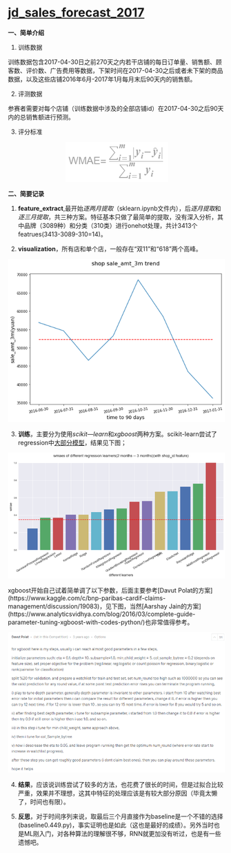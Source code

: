 # [jd_sales_forecast_2017](https://jdder.jd.com/index/jddDetail?matchId=0890e7edc3c840ea9351e9d736da1e16)


**一、简单介绍**

1. 训练数据

训练数据包含2017-04-30日之前270天之内若干店铺的每日订单量、销售额、顾客数、评价数、广告费用等数据，下架时间在2017-04-30之后或者未下架的商品数据，以及这些店铺2016年6月-2017年1月每月末后90天内的销售额。

2. 评测数据

参赛者需要对每个店铺（训练数据中涉及的全部店铺id）在2017-04-30之后90天内的总销售额进行预测。

3. 评分标准
<p align='center'>
   <img src=pics/sample_score.png>
</p>

**二、简要记录**

1. **feature_extract**,最开始*逐两月提取*（sklearn.ipynb文件内），后*逐月提取*和*逐三月提取*，共三种方案。特征基本只做了最简单的提取，没有深入分析，其中品牌（3089种）和分类（310类）进行onehot处理，共计3413个featrues(3413-3089-310=14)。

2. **visualization**，所有店和单个店，一般存在“双11”和“618”两个高峰。
<p align='center'>
   <img src=pics/sales_amt_3m_shop1148.png>
</p>

3. **训练**，主要分为使用*scikit—learn*和*xgboost*两种方案。scikit-learn尝试了regression中[大部分模型](http://scikit-learn.org/stable/supervised_learning.html#supervised-learning)，结果见下图；
<p align='center'>
   <img src=pics/sklearn23_SI.png>
</p>
xgboost开始自己试着简单调了以下参数，后面主要参考[Davut Polat的方案](https://www.kaggle.com/c/bnp-paribas-cardif-claims-management/discussion/19083)，见下图，当然[Aarshay Jain的方案](https://www.analyticsvidhya.com/blog/2016/03/complete-guide-parameter-tuning-xgboost-with-codes-python/)也非常值得参考。
<p align='center'>
   <img src=pics/Davut_tuning.png>
</p>

4. **结果**，应该说训练尝试了较多的方法，也花费了很长的时间，但是过拟合比较严重，效果并不理想，这其中特征的处理应该是有较大部分原因（毕竟太懒了，时间也有限）。

5. **反思**，对于时间序列来说，取最后三个月直接作为baseline是一个不错的选择(baseline0.449.py)，事实证明也是如此（这也是最好的成绩）。另外当时也是ML刚入门，对各种算法的理解很不够，RNN就更加没有听过，也是有一些遗憾吧。

